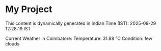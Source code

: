 # My Project

This content is dynamically generated in Indian Time (IST): 2025-09-29 12:28:19 IST


Current Weather in Coimbatore:
Temperature: 31.88 °C
Condition: few clouds
